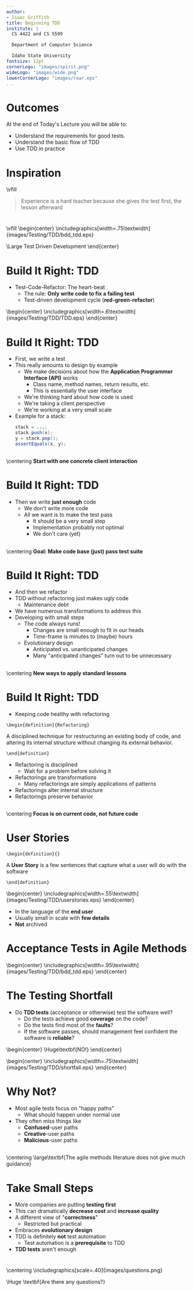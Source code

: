 ```yaml
---
author:
- Isaac Griffith
title: Beginning TDD
institute: |
  CS 4422 and CS 5599

  Department of Computer Science

  Idaho State University
fontsize: 12pt
cornerLogo: "images/spirit.png"
wideLogo: "images/wide.png"
lowerCornerLogo: "images/roar.eps"
...
```


# Outcomes

At the end of Today's Lecture you will be able to:

* Understand the requirements for good tests.
* Understand the basic flow of TDD
* Use TDD in practice

# Inspiration

\vfill
> Experience is a hard teacher because she gives the test first, the lesson afterward

#

\vfill
\begin{center}
\includegraphics[width=.75\textwidth]{images/Testing/TDD/bdd_tdd.eps}

\Large Test Driven Development
\end{center}

# Build It Right: TDD

* Test-Code-Refactor: The heart-beat
  - The rule: **Only write code to fix a failing test**
  - Test-driven development cycle (**red-green-refactor**)

\begin{center}
\includegraphics[width=.6\textwidth]{images/Testing/TDD/TDD.eps}
\end{center}

# Build It Right: TDD

* First, we write a test
* This really amounts to design by example
  - We make decisions about how the **Application Programmer Interface (API)** works
    * Class name, method names, return results, etc.
    * This is essentially the user interface
  - We're thinking hard about how code is used
  - We're taking a client perspective
  - We're working at a very small scale
* Example for a stack:
  ```java
  stack = ...;
  stack.push(x);
  y = stack.pop();
  assertEquals(x, y);
  ```

##

\centering
**Start with one concrete client interaction**

# Build It Right: TDD

* Then we write **just enough** code
  - We don't write more code
  - All we want is to make the test pass
    * It should be a very small step
    * Implementation probably not optimal
    * We don't care (yet)

##

\centering
**Goal: Make code base (just) pass test suite**

# Build It Right: TDD

* And then we refactor
* TDD without refactoring just makes ugly code
  - Maintenance debt
* We have numerous transformations to address this
* Developing with small steps
  - The code always runs!
    * Changes are small enough to fit in our heads
    * Time-frame is minutes to (maybe) hours
  - Evolutionary design
    * Anticipated vs. unanticipated changes
    * Many "anticipated changes" turn out to be unnecessary

##

\centering
**New ways to apply standard lessons**

# Build It Right: TDD

* Keeping code healthy with refactoring

```{=latex}
\begin{definition}{Refactoring}
```
A disciplined technique for restructuring an existing body of code, and altering its internal structure without changing its external behavior.
```{=latex}
\end{definition}
```
  - Refactoring is disciplined
    * Wait for a problem before solving it
  - Refactorings are transformations
    * Many refactorings are simply applications of patterns
  - Refactorings alter internal structure
  - Refactorings preserve behavior

##

\centering
**Focus is on current code, not future code**

# User Stories

```{=latex}
\begin{definition}{}
```
A **User Story** is a few sentences that capture what a user will do with the software
```{=latex}
\end{definition}
```

\begin{center}
\includegraphics[width=.55\textwidth]{images/Testing/TDD/userstories.eps}
\end{center}

* In the language of the **end user**
* Usually small in scale with **few details**
* **Not** archived

# Acceptance Tests in Agile Methods

\begin{center}
\includegraphics[width=.95\textwidth]{images/Testing/TDD/bdd_tdd.eps}
\end{center}

# The Testing Shortfall

* Do **TDD tests** (acceptance or otherwise) test the software well?
  - Do the tests achieve good **coverage** on the code?
  - Do the tests find most of the **faults**?
  - If the software passes, should management feel confident the software is **reliable**?

\begin{center}
\Huge\textbf{NO!}
\end{center}

\begin{center}
\includegraphics[width=.75\textwidth]{images/Testing/TDD/shortfall.eps}
\end{center}

# Why Not?

* Most agile tests focus on "happy paths"
  - What should happen under normal use
* They often miss things like
  - **Confused**-user paths
  - **Creative**-user paths
  - **Malicious**-user paths

##

\centering
\large\textbf{The agile methods literature does not give much guidance}

# Take Small Steps

* More companies are putting **testing first**
* This can dramatically **decrease cost** and **increase quality**
* A different view of "**correctness**"
  - Restricted but practical
* Embraces **evolutionary design**
* TDD is definitely **not** test automation
  - Test automation is a **prerequisite** to TDD
* **TDD tests** aren't enough

#

\centering
\includegraphics[scale=.40]{images/questions.png}

\Huge \textbf{Are there any questions?}
